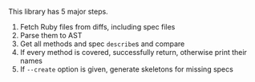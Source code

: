 This library has 5 major steps.

1. Fetch Ruby files from diffs, including spec files
2. Parse them to AST
3. Get all methods and spec `describe`s and compare
4. If every method is covered, successfully return, otherwise print their names
5. If `--create` option is given, generate skeletons for missing specs
